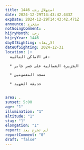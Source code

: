```yaml
---
title: استهلال رجب 1446
date: 2024-12-29T14:43:42.443Z
expDate: 2024-12-29T14:43:42.471Z
announce: ستخرج
notGoingComment: .
hijryMonth: رجب
hijryYear: 1446
dayOfSighting: الاربعاء
dateOfSighting: 2024-12-31
location: |+
  في الاماكن التالية:

  * الجزيرة الشمالية على جسر جابر

  * مسجد المعصومين

  * حديقة الشهيد


area: .
sunset: 5:00
age: "1"
illumination: "1"
altitude: "1"
stay: "1"
elongation: "1"
report: لم تخرج بعد
reportComment: "0"
draft: "false"
---
```


